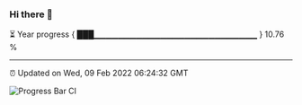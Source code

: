 ### Hi there 👋

⏳ Year progress { ███▁▁▁▁▁▁▁▁▁▁▁▁▁▁▁▁▁▁▁▁▁▁▁▁▁▁▁ } 10.76 %

---

⏰ Updated on Wed, 09 Feb 2022 06:24:32 GMT

![Progress Bar CI](https://github.com/ZhaoGui/ZhaoGui/workflows/Progress%20Bar%20CI/badge.svg)
